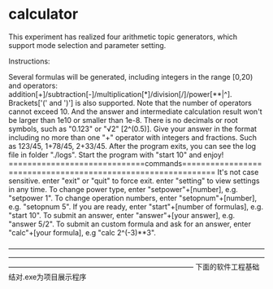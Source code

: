 # calculator

This experiment has realized four arithmetic topic generators, which support mode selection and parameter setting.

Instructions:

Several formulas will be generated, including integers in the range [0,20) 
and operators: addition[+]/subtraction[-]/multiplication[*]/division[/]/power[**|^].
Brackets['(' and ')'] is also supported.
Note that the number of operators cannot exceed 10.
And the answer and intermediate calculation result won't be larger than 1e10 or smaller than 1e-8.
There is no decimals or root symbols, such as "0.123" or "√2" [2^(0.5)].
Give your answer in the format including no more than one "+" operator with integers and fractions.
Such as 123/45, 1+78/45, 2+33/45.
After the program exits, you can see the log file in folder "./logs".
Start the program with "start 10" and enjoy!
=============================commands=============================================================
It's not case sensitive.
enter "exit" or "quit" to force exit.
enter "setting" to view settings in any time.
To change power type, enter "setpower"+[number], e.g. "setpower 1".
To change operation numbers, enter "setopnum"+[number], e.g. "setopnum 5".
If you are ready, enter "start"+[number of formulas], e.g. "start 10".
To submit an answer, enter "answer"+[your answer], e.g. "answer 5/2".
To submit an custom formula and ask for an answer, enter "calc"+[your formula], e.g "calc 2^(-3)**3".

——————————————————————————————————————————————————————————————————————————————————————————————————
下面的软件工程基础结对.exe为项目展示程序
